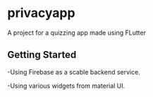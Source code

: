 # privacyapp

A project for a quizzing app made using FLutter

## Getting Started

-Using Firebase as a scable backend service.

-Using various widgets from material UI.
